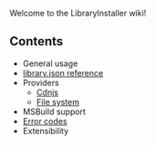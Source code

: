 Welcome to the LibraryInstaller wiki!

## Contents

- General usage
- [library.json reference](library-json-reference)
- Providers
  - [Cdnjs](cdnjs-provider)
  - [File system](file-system-provider)
- MSBuild support
- [Error codes](error-codes)
- Extensibility